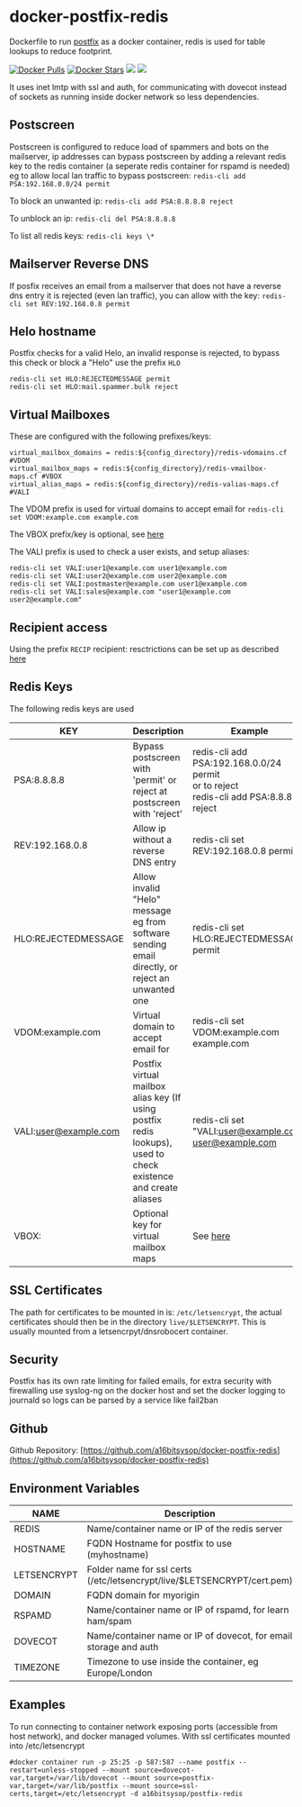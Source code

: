 # docker-postfix-redis
Dockerfile to run [postfix](https://www.postfix.org) as a docker container, redis is used for table lookups to reduce footprint.

[![Docker Pulls](https://img.shields.io/docker/pulls/a16bitsysop/postfix-redis.svg?style=flat-square)](https://hub.docker.com/r/a16bitsysop/postfix-redis/)
[![Docker Stars](https://img.shields.io/docker/stars/a16bitsysop/postfix-redis.svg?style=flat-square)](https://hub.docker.com/r/a16bitsysop/postfix-redis/)
[![](https://images.microbadger.com/badges/version/a16bitsysop/postfix-redis.svg)](https://microbadger.com/images/a16bitsysop/postfix-redis "Get your own version badge on microbadger.com")
[![](https://images.microbadger.com/badges/commit/a16bitsysop/postfix-redis.svg)](https://microbadger.com/images/a16bitsysop/postfix-redis "Get your own commit badge on microbadger.com")

It uses inet lmtp with ssl and auth, for communicating with dovecot instead of sockets as running inside docker network so less dependencies.

## Postscreen
Postscreen is configured to reduce load of spammers and bots on the mailserver, ip addresses can bypass postscreen by adding a relevant redis key to the redis container (a seperate redis container for rspamd is needed) eg to allow local lan traffic to bypass postscreen:
```redis-cli add PSA:192.168.0.0/24 permit``` 

To block an unwanted ip:
```redis-cli add PSA:8.8.8.8 reject```

To unblock an ip:
```redis-cli del PSA:8.8.8.8```

To list all redis keys:
```redis-cli keys \*```

## Mailserver Reverse DNS
If posfix receives an email from a mailserver that does not have a reverse dns entry it is rejected (even lan traffic), you can allow with the key:
```redis-cli set REV:192.168.0.8 permit```

## Helo hostname
Postfix checks for a valid Helo, an invalid response is rejected, to bypass this check or block a "Helo" use the prefix ```HLO```
```
redis-cli set HLO:REJECTEDMESSAGE permit
redis-cli set HLO:mail.spammer.bulk reject
```

## Virtual Mailboxes
These are configured with the following prefixes/keys:
```
virtual_mailbox_domains = redis:${config_directory}/redis-vdomains.cf   #VDOM
virtual_mailbox_maps = redis:${config_directory}/redis-vmailbox-maps.cf #VBOX
virtual_alias_maps = redis:${config_directory}/redis-valias-maps.cf     #VALI
```

The VDOM prefix is used for virtual domains to accept email for
```redis-cli set VDOM:example.com example.com```
 
The VBOX prefix/key is optional, see [here](http://www.postfix.org/postconf.5.html#virtual_mailbox_maps)

The VALI prefix is used to check a user exists, and setup aliases:
```
redis-cli set VALI:user1@example.com user1@example.com
redis-cli set VALI:user2@example.com user2@example.com
redis-cli set VALI:postmaster@example.com user1@example.com
redis-cli set VALI:sales@example.com "user1@example.com user2@example.com"
``` 

## Recipient access
Using the prefix ```RECIP``` recipient: resctrictions can be set up as described [here](www.postfix.org/RESTRICTION_CLASS_README.html)


## Redis Keys
The following redis keys are used

| KEY                          | Description                                                                         | Example                                                                             |
| ---------------------------- | ----------------------------------------------------------------------------------- | ----------------------------------------------------------------------------------- |
| PSA:8.8.8.8                  | Bypass postscreen with 'permit' or reject at postscreen with 'reject'                             | redis-cli add PSA:192.168.0.0/24 permit<br>or to reject<br> redis-cli add PSA:8.8.8.8 reject                                          |
| REV:192.168.0.8              | Allow ip without a reverse DNS entry                      | redis-cli set REV:192.168.0.8 permit |
| HLO:REJECTEDMESSAGE          | Allow invalid "Helo" message eg from software sending email directly, or reject an unwanted one | redis-cli set HLO:REJECTEDMESSAGE permit |
| VDOM:example.com             | Virtual domain to accept email for | redis-cli set VDOM:example.com example.com |
| VALI:user@example.com        | Postfix virtual mailbox alias key (If using postfix redis lookups), used to check existence and create aliases | redis-cli set "VALI:user@example.com" user@example.com |
| VBOX:                        | Optional key for virtual mailbox maps | See [here](http://www.postfix.org/postconf.5.html#virtual_mailbox_maps) |

## SSL Certificates
The path for certificates to be mounted in is: ```/etc/letsencrypt```, the actual certificates should then be in the directory ```live/$LETSENCRYPT```.  This is usually mounted from a letsencrpyt/dnsrobocert container.

## Security
Postfix has its own rate limiting for failed emails, for extra security with firewalling use syslog-ng on the docker host and set the docker logging to journald so logs can be parsed by a service like fail2ban 

## Github
Github Repository: [https://github.com/a16bitsysop/docker-postfix-redis](https://github.com/a16bitsysop/docker-postfix-redis)

## Environment Variables

| NAME        | Description                                                               | Default               |
| ----------- | ------------------------------------------------------------------------- | --------------------- | 
| REDIS       | Name/container name or IP of the redis server                             | none                  |
| HOSTNAME    | FQDN Hostname for postfix to use (myhostname)                                               | none                  |
| LETSENCRYPT | Folder name for ssl certs (/etc/letsencrypt/live/$LETSENCRYPT/cert.pem)   | none                  |
| DOMAIN      | FQDN domain for myorigin                                                  | $myhostname  |
| RSPAMD      | Name/container name or IP of rspamd, for learn ham/spam                   | none                  |
| DOVECOT     | Name/container name or IP of dovecot, for email storage and auth                   | none                  |
| TIMEZONE    | Timezone to use inside the container, eg Europe/London                    | unset                 |

## Examples
To run connecting to container network exposing ports (accessible from host network), and docker managed volumes.  With ssl certificates mounted into /etc/letsencrypt
```
#docker container run -p 25:25 -p 587:587 --name postfix --restart=unless-stopped --mount source=dovecot-var,target=/var/lib/dovecot --mount source=postfix-var,target=/var/lib/postfix --mount source=ssl-certs,target=/etc/letsencrypt -d a16bitsysop/postfix-redis
```
